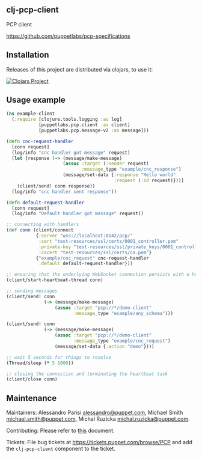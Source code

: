 ## clj-pcp-client

PCP client

https://github.com/puppetlabs/pcp-specifications

## Installation

Releases of this project are distributed via clojars, to use it:

[![Clojars Project](http://clojars.org/puppetlabs/pcp-client/latest-version.svg)](http://clojars.org/puppetlabs/pcp-client)

## Usage example

```clojure
(ns example-client
  (:require [clojure.tools.logging :as log]
            [puppetlabs.pcp.client :as client]
            [puppetlabs.pcp.message-v2 :as message]))

(defn cnc-request-handler
  [conn request]
  (log/info "cnc handler got message" request)
  (let [response (-> (message/make-message)
                     (assoc :target (:sender request)
                            :message_type "example/cnc_response")
                     (message/set-data {:response "Hello world"
                                        :request (:id request)}))]
    (client/send! conn response))
  (log/info "cnc handler sent response"))

(defn default-request-handler
  [conn request]
  (log/info "Default handler got message" request))

;; connecting with handlers
(def conn (client/connect
           {:server "wss://localhost:8142/pcp/"
            :cert "test-resources/ssl/certs/0001_controller.pem"
            :private-key "test-resources/ssl/private_keys/0001_controller.pem"
            :cacert "test-resources/ssl/certs/ca.pem"}
           {"example/cnc_request" cnc-request-handler
            :default default-request-handler}))

;; ensuring that the underlying WebSocket connection persists with a heartbeat task
(client/start-heartbeat-thread conn)

;; sending messages
(client/send! conn
              (-> (message/make-message)
                  (assoc :target "pcp://*/demo-client"
                         :message_type "example/any_schema")))

(client/send! conn
              (-> (message/make-message)
                  (assoc :target "pcp://*/demo-client"
                         :message_type "example/cnc_request")
                  (message/set-data {:action "demo"})))

;; wait 5 seconds for things to resolve
(Thread/sleep (* 5 1000))

;; closing the connection and terminating the heartbeat task
(client/close conn)
```

## Maintenance

Maintainers: Alessandro Parisi <alessandro@puppet.com>, Michael Smith
<michael.smith@puppet.com>, Michal Ruzicka <michal.ruzicka@puppet.com>.

Contributing: Please refer to [this][contributing] document.

Tickets: File bug tickets at https://tickets.puppet.com/browse/PCP and add the
`clj-pcp-client` component to the ticket.

[contributing]: CONTRIBUTING.md
